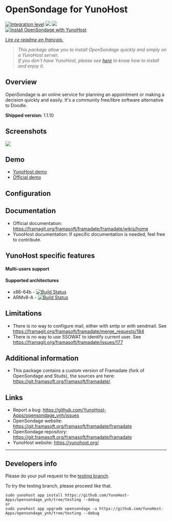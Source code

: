 # OpenSondage for YunoHost

[![Integration level](https://dash.yunohost.org/integration/opensondage.svg)](https://dash.yunohost.org/appci/app/opensondage) ![](https://ci-apps.yunohost.org/ci/badges/opensondage.status.svg) ![](https://ci-apps.yunohost.org/ci/badges/opensondage.maintain.svg)  
[![Install OpenSondage with YunoHost](https://install-app.yunohost.org/install-with-yunohost.png)](https://install-app.yunohost.org/?app=opensondage)

*[Lire ce readme en français.](./README_fr.md)*

> *This package allow you to install OpenSondage quickly and simply on a YunoHost server.  
If you don't have YunoHost, please see [here](https://yunohost.org/#/install) to know how to install and enjoy it.*

## Overview

OpenSondage is an online service for planning an appointment or making a decision quickly and easily. It's a community free/libre software alternative to Doodle.

**Shipped version:** 1.1.10

## Screenshots

![](https://framadate.org/images/date.png)

## Demo

* [YunoHost demo](https://demo.yunohost.org/date/)
* [Official demo](https://framadate.org/)

## Configuration

## Documentation

 * Official documentation: https://framagit.org/framasoft/framadate/framadate/wikis/home
 * YunoHost documentation: If specific documentation is needed, feel free to contribute.

## YunoHost specific features

#### Multi-users support

#### Supported architectures

* x86-64b - [![Build Status](https://ci-apps.yunohost.org/ci/logs/opensondage%20%28Apps%29.svg)](https://ci-apps.yunohost.org/ci/apps/opensondage/)
* ARMv8-A - [![Build Status](https://ci-apps-arm.yunohost.org/ci/logs/opensondage%20%28Apps%29.svg)](https://ci-apps-arm.yunohost.org/ci/apps/opensondage/)

## Limitations

* There is no way to configure mail, either with smtp or with sendmail. See https://framagit.org/framasoft/framadate/merge_requests/184
* There is no way to use SSOWAT to identify current user. See https://framagit.org/framasoft/framadate/issues/177

## Additional information

* This package contains a custom version of Framadate (fork of OpenSondage and Studs), the sources are here: https://git.framasoft.org/framasoft/framadate/.

## Links

 * Report a bug: https://github.com/YunoHost-Apps/opensondage_ynh/issues
 * OpenSondage website: https://git.framasoft.org/framasoft/framadate/framadate
 * OpenSondage repository: https://git.framasoft.org/framasoft/framadate/framadate
 * YunoHost website: https://yunohost.org/

---

## Developers info

Please do your pull request to the [testing branch](https://github.com/YunoHost-Apps/opensondage_ynh/tree/testing).

To try the testing branch, please proceed like that.
```
sudo yunohost app install https://github.com/YunoHost-Apps/opensondage_ynh/tree/testing --debug
or
sudo yunohost app upgrade opensondage -u https://github.com/YunoHost-Apps/opensondage_ynh/tree/testing --debug
```
